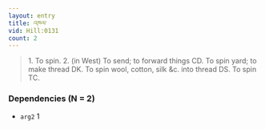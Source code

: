 ```yaml
---
layout: entry
title: འཁལ་
vid: Hill:0131
count: 2
---
```

> 1\. To spin\. 2\. (in West) To send; to forward things CD\. To spin yard; to make thread DK\. To spin wool, cotton, silk &c\. into thread DS\. To spin TC\.


### Dependencies (N = 2)
* `arg2` 1

